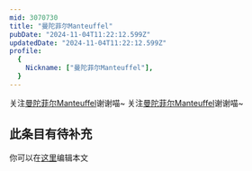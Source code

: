 ```yaml
---
mid: 3070730
title: "曼陀菲尔Manteuffel"
pubDate: "2024-11-04T11:22:12.599Z"
updatedDate: "2024-11-04T11:22:12.599Z"
profile:
  {
    Nickname: ["曼陀菲尔Manteuffel"],
  }
---
```


关注[曼陀菲尔Manteuffel](https://space.bilibili.com/3070730)谢谢喵~ 关注[曼陀菲尔Manteuffel](https://space.bilibili.com/3070730)谢谢喵~

## 此条目有待补充
你可以在[这里](https://github.com/Yuhanawa/VTuber.ICU/edit/master/src/content/v/曼陀菲尔Manteuffel/index.md)编辑本文
